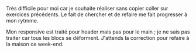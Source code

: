 Très difficile pour moi car je souhaite réaliser sans copier coller sur exercices précédents.
Le fait de chercher et de refaire me fait progresser à mon rytmme.

Mon responsive est traité pour header mais pas pour le main ; je ne sais pas traiter car tous les blocs se déforment.
J'attends la correction pour refaire à la maison ce week-end.